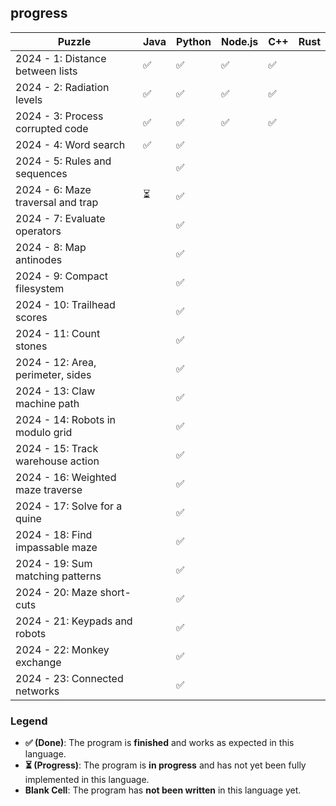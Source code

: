 ## progress

| Puzzle                            | Java | Python | Node.js | C++ | Rust |
|-----------------------------------|------|--------|---------|-----|---------|
| 2024 - 1: Distance between lists  | ✅   | ✅     |  ✅     | ✅  |         |
| 2024 - 2: Radiation levels        | ✅   | ✅     |  ✅     | ✅  |         |
| 2024 - 3: Process corrupted code  | ✅   | ✅     |  ✅     | ✅  |         |
| 2024 - 4: Word search             | ✅   | ✅     |         |     |         |
| 2024 - 5: Rules and sequences     |      | ✅     |         |     |         |
| 2024 - 6: Maze traversal and trap | ⏳   | ✅     |         |     |         |
| 2024 - 7: Evaluate operators      |      | ✅     |         |     |         |
| 2024 - 8: Map antinodes           |      | ✅     |         |     |         |
| 2024 - 9: Compact filesystem      |      | ✅     |         |     |         |
| 2024 - 10: Trailhead scores       |      | ✅     |         |     |         |
| 2024 - 11: Count stones           |      | ✅     |         |     |         |
| 2024 - 12: Area, perimeter, sides |      | ✅     |         |     |         |
| 2024 - 13: Claw machine path      |      | ✅     |         |     |         |
| 2024 - 14: Robots in modulo grid  |      | ✅     |         |     |         |
| 2024 - 15: Track warehouse action |      | ✅     |         |     |         |
| 2024 - 16: Weighted maze traverse |      | ✅     |         |     |         |
| 2024 - 17: Solve for a quine      |      | ✅     |         |     |         |
| 2024 - 18: Find impassable maze   |      | ✅     |         |     |         |
| 2024 - 19: Sum matching patterns  |      | ✅     |         |     |         |
| 2024 - 20: Maze short-cuts        |      | ✅     |         |     |         |
| 2024 - 21: Keypads and robots     |      | ✅     |         |     |         |
| 2024 - 22: Monkey exchange        |      | ✅     |         |     |         |
| 2024 - 23: Connected networks     |      | ✅     |         |     |         |

### Legend

- **✅ (Done)**: The program is **finished** and works as expected in this language.
- **⏳ (Progress)**: The program is **in progress** and has not yet been fully implemented in this language.
- **Blank Cell**: The program has **not been written** in this language yet.
